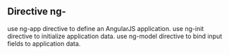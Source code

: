 
## Directive ng- 

use ng-app directive to define an AngularJS application.
use ng-init directive to initialize application data.
use ng-model directive to bind input fields to application data.

```html